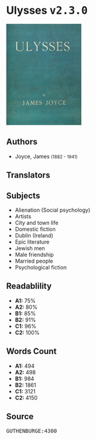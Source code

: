 # Ulysses <kbd>v2.3.0</kbd>

![](./cover.medium.jpg "")

## Authors


 - Joyce, James <small>(1882 - 1941)</small>

## Translators



## Subjects


 - Alienation (Social psychology)
 - Artists
 - City and town life
 - Domestic fiction
 - Dublin (Ireland)
 - Epic literature
 - Jewish men
 - Male friendship
 - Married people
 - Psychological fiction

## Readablility


 - **A1:** 75%
 - **A2:** 80%
 - **B1:** 85%
 - **B2:** 91%
 - **C1:** 96%
 - **C2:** 100%

## Words Count


 - **A1:** 494
 - **A2:** 498
 - **B1:** 984
 - **B2:** 1861
 - **C1:** 3121
 - **C2:** 4150

## Source


<kbd>GUTHENBURGE:4300</kbd>
